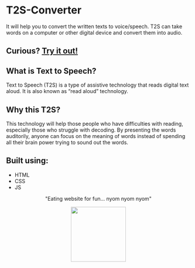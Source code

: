 # T2S-Converter

It will help you to convert the written texts to voice/speech. T2S can take words on a computer or other digital device and convert them into audio.

## Curious? [Try it out!](https://priyanshupaul08.github.io/T2S-Converter/)

## What is Text to Speech?

Text to Speech (T2S) is a type of assistive technology that reads digital text aloud. It is also known as “read aloud” technology.

## Why this T2S?

This technology will help those people who have difficulties with reading, especially those who struggle with decoding. By presenting the words auditorily, anyone can focus on the meaning of words instead of spending all their brain power trying to sound out the words.

## Built using:
- HTML
- CSS
- JS

<p align="center">"Eating website for fun... nyom nyom nyom"</p>

<div align="center" style="text-align:center; margin:auto;">
<img align="center" src="https://i.imgur.com/EgCvXyK.png" width="150"/>
</div>

